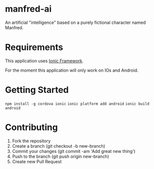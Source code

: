 manfred-ai
=================

An artificial "intelligence" based on a purely fictional character named Manfred.

Requirements
============

This application uses [Ionic Framework](http://ionicframework.com).

For the moment this application will only work on IOs and Android.

Getting Started
============

`npm install -g cordova ionic`
`ionic platform add android`
`ionic build android`

Contributing
============

1. Fork the repository
2. Create a branch (git checkout -b new-branch)
3. Commit your changes (git commit -am 'Add great new thing')
4. Push to the branch (git push origin new-branch)
5. Create new Pull Request
